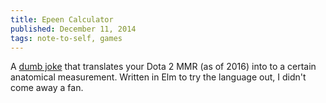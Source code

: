 ```yaml
---
title: Epeen Calculator
published: December 11, 2014
tags: note-to-self, games
---
```


A [dumb joke](/epeen/index.html) that translates your Dota 2 MMR (as
of 2016) into to a certain anatomical measurement. Written in Elm to
try the language out, I didn't come away a fan.
